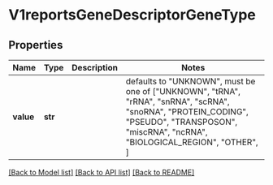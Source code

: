 # V1reportsGeneDescriptorGeneType


## Properties
Name | Type | Description | Notes
------------ | ------------- | ------------- | -------------
**value** | **str** |  | defaults to "UNKNOWN",  must be one of ["UNKNOWN", "tRNA", "rRNA", "snRNA", "scRNA", "snoRNA", "PROTEIN_CODING", "PSEUDO", "TRANSPOSON", "miscRNA", "ncRNA", "BIOLOGICAL_REGION", "OTHER", ]

[[Back to Model list]](../README.md#documentation-for-models) [[Back to API list]](../README.md#documentation-for-api-endpoints) [[Back to README]](../README.md)


